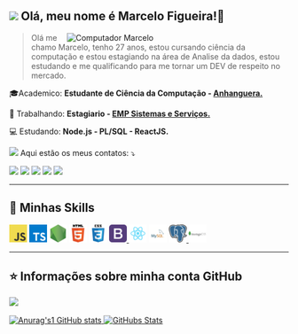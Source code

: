## <img src="https://github.com/TheDudeThatCode/TheDudeThatCode/blob/master/Assets/Hi.gif" height="32px"> Olá, meu nome é <strong>Marcelo Figueira!</strong>💜

<img src="https://raw.githubusercontent.com/MicaelliMedeiros/micaellimedeiros/master/image/computer-illustration.png" min-width="400px" max-width="400px" width="400px" align="right" alt="Computador Marcelo">

> Olá me chamo Marcelo, tenho 27 anos, estou cursando ciência da computação e estou estagiando na área de Analise da dados, estou estudando e me qualificando para me tornar um DEV de respeito no mercado.

<p align="left">
  🎓Academico: <strong>Estudante de Ciência da Computação - <a href="https://www.anhanguera.com/">Anhanguera.</a></strong>
</p>

<p align="left">
  💼 Trabalhando: <strong>Estagiario - <a href="https://www.glorian.com.br">EMP Sistemas e Serviços.</a></strong>
</p>
<p align="left">
 💻 Estudando: <strong>Node.js - PL/SQL - ReactJS.</strong>
</p>

<p align="left">
  <img src="https://github.com/TheDudeThatCode/TheDudeThatCode/blob/master/Assets/Handshake.gif" height="32px"> Aqui estão os meus contatos: ⤵️
</p>

<p align="left">
  <a href="mailto:marcelosousafigueira@gmail.com?subject=Olá tudo bem?%20again" alt="Gmail" target="_blank">
  <img src="https://img.shields.io/badge/-Gmail-FF0000?style=flat-square&labelColor=FF0000&logo=gmail&logoColor=white&link=" /></a>

  <a href="https://www.linkedin.com/in/marcelosousafigueira/" alt="Linkedin" target="_blank" rel="noopener noreferrer">
  <img src="https://img.shields.io/badge/-Linkedin-0e76a8?style=flat-square&logo=Linkedin&logoColor=white&link=" /></a>

  <a href="#" alt="WhatsApp" target="_blank">
  <img src="https://img.shields.io/badge/-WhatsApp-25d366?style=flat-square&labelColor=25d366&logo=whatsapp&logoColor=white&link=API-DO-SEU-WHATSAPP"/></a>

  <a href="https://www.facebook.com/MarceloSousaFigueira" alt="Facebook" target="_blank" rel="noopener noreferrer">
  <img src="https://img.shields.io/badge/-Facebook-3b5998?style=flat-square&labelColor=3b5998&logo=facebook&logoColor=white&link="/></a>

  <a href="https://www.instagram.com/marcelosousafigueira/" alt="Instagram" target="_blank" rel="noopener noreferrer">
  <img src="https://img.shields.io/badge/-Instagram-DF0174?style=flat-square&labelColor=DF0174&logo=instagram&logoColor=white&link="/></a>
</p>

---

## 🚀 Minhas Skills

<code><a href="https://www.javascript.com/" alt="Javascript" target="_blank"><img height="32" src="https://raw.githubusercontent.com/github/explore/80688e429a7d4ef2fca1e82350fe8e3517d3494d/topics/javascript/javascript.png" alt="Javascript"/></a></code>
<code><a href="https://www.typescriptlang.org/" alt="Typescript" target="_blank"><img height="32" src="https://raw.githubusercontent.com/github/explore/80688e429a7d4ef2fca1e82350fe8e3517d3494d/topics/typescript/typescript.png" alt="Typescript"/></a></code>
<code><a href="https://nodejs.org/en/" alt="Nodejs" target="_blank"><img height="32" src="https://raw.githubusercontent.com/github/explore/80688e429a7d4ef2fca1e82350fe8e3517d3494d/topics/nodejs/nodejs.png" alt="Nodejs"/></a></code>
<code><a href="https://html5.org/" alt="HTML5" target="_blank"><img height="32" src="https://raw.githubusercontent.com/github/explore/80688e429a7d4ef2fca1e82350fe8e3517d3494d/topics/html/html.png" alt="HTML5"/></a></code>
<code><a href="https://www.w3.org/Style/CSS/Overview.en.html" alt="CSS" target="_blank"><img height="32" src="https://raw.githubusercontent.com/github/explore/80688e429a7d4ef2fca1e82350fe8e3517d3494d/topics/css/css.png" alt="CSS"/></a></code>
<code><a href="https://getbootstrap.com/" alt="Bootstrap" target="_blank"><img height="32" src="https://raw.githubusercontent.com/github/explore/80688e429a7d4ef2fca1e82350fe8e3517d3494d/topics/bootstrap/bootstrap.png" alt="Bootstrap"/></code>
<code><a href="https://pt-br.reactjs.org/" alt="React" target="_blank"><img height="32" src="https://raw.githubusercontent.com/github/explore/80688e429a7d4ef2fca1e82350fe8e3517d3494d/topics/react/react.png" alt="React"/></a></code>
<code><a href="https://www.mysql.com/" alt="MySQL" target="_blank"><img height="32" src="https://raw.githubusercontent.com/github/explore/80688e429a7d4ef2fca1e82350fe8e3517d3494d/topics/mysql/mysql.png" alt="MySQL"/></a></code>
<code><a href="https://www.postgrescompare.com/" alt="PostegreSQL" target="_blank"><img height="32" src="https://raw.githubusercontent.com/github/explore/80688e429a7d4ef2fca1e82350fe8e3517d3494d/topics/postgresql/postgresql.png" alt="PostegreSQL"/></code>
<code><a href="https://www.mongodb.com/" alt="MongoDB" target="_blank"><img height="32" src="https://raw.githubusercontent.com/github/explore/80688e429a7d4ef2fca1e82350fe8e3517d3494d/topics/mongodb/mongodb.png" alt="MongoDB"/></a></code>

---

## ⭐ Informações sobre minha conta GitHub

  <a href="https://github.com/marcelosousafigueira">  
  <img height="180em" src="https://github-readme-stats.vercel.app/api/top-langs/?username=marcelosousafigueira&layout=compact&langs_count=10&theme=dracula"/>

![Anurag's1 GitHub stats](https://github-readme-stats.vercel.app/api?username=anuraghazra&show_icons=true&theme=radical)
![GitHubs Stats](https://github-readme-stats.vercel.app/api?username=marcelosousafigueira&show_icons=true&theme=radical)
